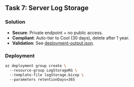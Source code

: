 ## Task 7: Server Log Storage  
### Solution  
- **Secure**: Private endpoint + no public access.  
- **Compliant**: Auto-tier to Cool (30 days), delete after 1 year.  
- **Validation**: See [deployment-output.json](deployment-output.json).  

### Deployment  
```bash  
az deployment group create \  
  --resource-group LogStorageRG \  
  --template-file logStorage.bicep \  
  --parameters retentionDays=365  